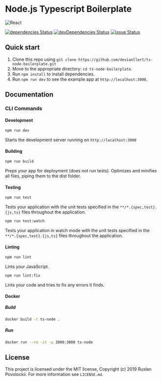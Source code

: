 # Node.js Typescript Boilerplate

![React](https://user-images.githubusercontent.com/12243763/40760176-7f92ceb8-6463-11e8-9c4b-f65907c613ae.png "Node")

[![dependencies Status](https://david-dm.org/devianllert/ts-node-boilerplate/status.svg)](https://david-dm.org/devianllert/ts-node-boilerplate) [![devDependencies Status](https://david-dm.org/devianllert/ts-node-boilerplate/dev-status.svg)](https://david-dm.org/devianllert/ts-node-boilerplate?type=dev) [![issue Status](https://img.shields.io/github/issues/devianllert/ts-node-boilerplate.svg)](https://github.com/devianllert/ts-node-boilerplate/issues)

## Quick start

1. Clone this repo using ```git clone https://github.com/devianllert/ts-node-boilerplate.git```
2. Move to the appropriate directory: ```cd ts-node-boilerplate```.
3. Run ```npm install``` to install dependencies.
4. Run ```npm run dev``` to see the example app at ```http://localhost:3000```.

## Documentation

### CLI Commands

#### Development

```bash
npm run dev
```

Starts the development server running on ```http://localhost:3000```

#### Building

```bash
npm run build
```

Preps your app for deployment (does not run tests). Optimizes and minifies all files, piping them to the dist folder.

#### Testing

```bash
npm run test
```

Tests your application with the unit tests specified in the ```**/*.{spec,test}.{js,ts}``` files throughout the application.

```bash
npm run test:watch
```

Tests your application in watch mode with the unit tests specified in the ```**/*.{spec,test}.{js,ts}``` files throughout the application.

#### Linting

```bash
npm run lint
```

Lints your JavaScript.

```bash
npm run lint:fix
```

Lints your code and tries to fix any errors it finds.

#### Docker

##### Build

```bash
docker build -t ts-node .
```

##### Run

```bash
docker run --rm -it -p 3000:3000 ts-node
```

## License

This project is licensed under the MIT license, Copyright (c) 2019 Ruslan Povolockii.
For more information see `LICENSE.md`.